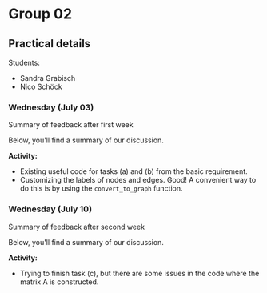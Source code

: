 # Group 02

## Practical details

Students:

- Sandra Grabisch
- Nico Schöck

### Wednesday (July 03)

Summary of feedback after first week

Below, you'll find a summary of our discussion.

**Activity:**

- Existing useful code for tasks (a) and (b) from the basic requirement.
- Customizing the labels of nodes and edges. Good! A convenient way to do this is by using the `convert_to_graph` function.

### Wednesday (July 10)

Summary of feedback after second week

Below, you'll find a summary of our discussion.

**Activity:**

- Trying to finish task (c), but there are some issues in the code where the matrix A is constructed.
